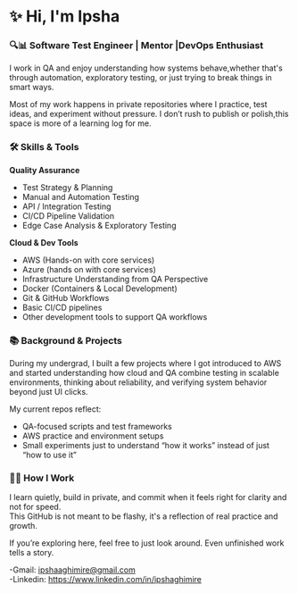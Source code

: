 # ✨ Hi, I'm Ipsha 

### 🔍📊 Software Test Engineer | Mentor |DevOps Enthusiast

I work in QA and enjoy understanding how systems behave,whether that's through automation, exploratory testing, or just trying to break things in smart ways.

Most of my work happens in private repositories where I practice, test ideas, and experiment without pressure. I don’t rush to publish or polish,this space is more of a learning log for me.

### 🛠️ Skills & Tools

**Quality Assurance**
- Test Strategy & Planning
- Manual and Automation Testing
- API / Integration Testing
- CI/CD Pipeline Validation
- Edge Case Analysis & Exploratory Testing

**Cloud & Dev Tools**
- AWS (Hands-on with core services)
- Azure (hands on with core services)
- Infrastructure Understanding from QA Perspective
- Docker (Containers & Local Development)
- Git & GitHub Workflows
- Basic CI/CD pipelines
- Other development tools to support QA workflows

### 📚 Background & Projects

During my undergrad, I built a few projects where I got introduced to AWS and started understanding how cloud and QA combine testing in scalable environments, thinking about reliability, and verifying system behavior beyond just UI clicks.

My current repos reflect:
- QA-focused scripts and test frameworks
- AWS practice and environment setups
- Small experiments just to understand “how it works” instead of just “how to use it”

### 🧘‍♀️ How I Work

I learn quietly, build in private, and commit when it feels right for clarity and not for speed.  
This GitHub is not meant to be flashy, it's a reflection of real practice and growth.

If you’re exploring here, feel free to just look around. Even unfinished work tells a story.

-Gmail: <ipshaaghimire@gmail.com> <br>
-Linkedin: <https://www.linkedin.com/in/ipshaghimire>
